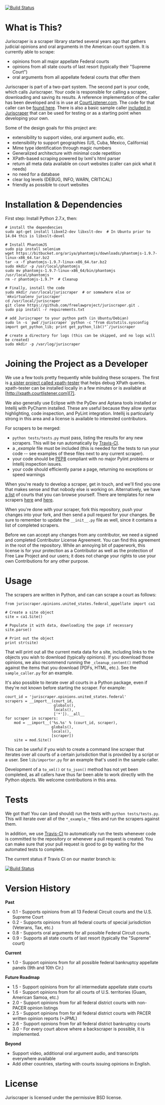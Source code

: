 [![Build Status](https://travis-ci.org/freelawproject/juriscraper.svg?branch=master)][12]

What is This?
=============
Juriscraper is a scraper library started several years ago that gathers 
judicial opinions and oral arguments in the American court system. It is 
currently able to scrape:

  - opinions from all major appellate Federal courts
  - opinions from all state courts of last resort (typically their "Supreme 
    Court")
  - oral arguments from all appellate federal courts that offer them

Juriscraper is part of a two-part system. The second part is your code, which
calls Juriscraper. Your code is responsible for calling a scraper, downloading 
and saving its results. A reference implementation of the caller has been 
developed and is in use at [CourtListener.com][2]. The code for that caller 
can be [found here][1]. There is also a basic sample caller [included in 
Juriscraper][5] that can be used for testing or as a starting point when 
developing your own.

Some of the design goals for this project are:

 - extensibility to support video, oral argument audio, etc.
 - extensibility to support geographies (US, Cuba, Mexico, California)
 - Mime type identification through magic numbers
 - Generalized architecture with minimal code repetition
 - XPath-based scraping powered by lxml's html parser
 - return all meta data available on court websites (caller can pick what it needs)
 - no need for a database
 - clear log levels (DEBUG, INFO, WARN, CRITICAL)
 - friendly as possible to court websites


Installation & Dependencies
===========================
First step: Install Python 2.7.x, then:
    
    # install the dependencies
    sudo apt-get install libxml2-dev libxslt-dev  # In Ubuntu prior to 14.04 this is libxslt-devel
    
    # Install PhantomJS
    sudo pip install selenium
    wget https://bitbucket.org/ariya/phantomjs/downloads/phantomjs-1.9.7-linux-x86_64.tar.bz2
    tar -x -f phantomjs-1.9.7-linux-x86_64.tar.bz2
    sudo mkdir -p /usr/local/phantomjs
    sudo mv phantomjs-1.9.7-linux-x86_64/bin/phantomjs /usr/local/phantomjs
    rm -r phantomjs-1.9.7*  # Cleanup
    
    # Finally, install the code
    sudo mkdir /usr/local/juriscraper  # or somewhere else or `mkvirtualenv juriscraper`
    cd /usr/local/juriscraper
    git clone https://github.com/freelawproject/juriscraper.git .
    sudo pip install -r requirements.txt

    # add Juriscraper to your python path (in Ubuntu/Debian)
    sudo ln -s `pwd`/juriscraper `python -c "from distutils.sysconfig import get_python_lib; print get_python_lib()"`/juriscraper

    # create a directory for logs (this can be skipped, and no logs will be created)
    sudo mkdir -p /var/log/juriscraper


Joining the Project as a Developer
==================================
We use a few tools pretty frequently while building these scrapers. The first is
[a sister project called xpath-tester][3] that helps debug XPath queries.
xpath-tester can be installed locally in a few minutes or is available at
[http://xpath.courtlistener.com][7].

We also generally use Eclipse with the PyDev and Aptana tools installed or 
Intellij with PyCharm installed. These are useful because they allow syntax 
highlighting, code inspection, and PyLint integration. Intellij is particularly
strong in this area and a license is available to interested contributors.

For scrapers to be merged:

 - `python tests/tests.py` must pass, listing the results for any new scrapers. 
   This will be run automatically by [Travis-CI][12]. 
 - a *_example* file must be included (this is needed for the tests to
   run your code -- see examples of these files next to any current scraper).
 - your code should be [PEP8][4] compliant with no major Pylint problems or
Intellij inspection issues.
 - your code should efficiently parse a page, returning no exceptions or
   speed warnings

When you're ready to develop a scraper, get in touch, and we'll find you one
that makes sense and that nobody else is working on. Alternatively, we have
[a list][6] of courts that you can browse yourself. There are templates for new
scrapers [here][10] and [here][11].

When you're done with your scraper, fork this repository, push your changes 
into your fork, and then send a pull request for your changes. Be sure to
remember to update the `__init__.py` file as well, since it contains a list of
completed scrapers.

Before we can accept any changes from any contributor, we need a signed and
completed Contributor License Agreement. You can find this agreement in the
root of the repository. While an annoying bit of paperwork, this license is for
your protection as a Contributor as well as the protection of Free Law Project
and our users; it does not change your rights to use your own Contributions for
any other purpose.


Usage
======
The scrapers are written in Python, and can can scrape a court as follows:

    from juriscraper.opinions.united_states.federal_appellate import ca1

    # Create a site object
    site = ca1.Site()

    # Populate it with data, downloading the page if necessary
    site.parse()

    # Print out the object
    print str(site)
    
That will print out all the current meta data for a site, including links to 
the objects you wish to download (typically opinions). If you download those
opinions, we also recommend running the `_cleanup_content()` method against the
items that you download (PDFs, HTML, etc.). See the `sample_caller.py` for an
example.

It's also possible to iterate over all courts in a Python package, even if
they're not known before starting the scraper. For example:

    court_id = 'juriscraper.opinions.united_states.federal'
    scrapers = __import__(court_id,
                          globals(),
                          locals(),
                          ['*']).__all__
    for scraper in scrapers:
        mod = __import__('%s.%s' % (court_id, scraper),
                         globals(),
                         locals(),
                         [scraper])
        site = mod.Site()

This can be useful if you wish to create a command line scraper that iterates
over all courts of a certain jurisdiction that is provided by a script or a user.
See `lib/importer.py` for an example that's used in the sample caller.

Development of a `to_xml()` or `to_json()` method has not yet been completed, as
all callers have thus far been able to work directly with the Python objects. We
welcome contributions in this area.


Tests
=====
We got that! You can (and should) run the tests with `python tests/tests.py`. 
This will iterate over all of the `*_example_*` files and run the scrapers 
against them.

In addition, we use [Travis-CI][tci] to automatically run the tests whenever
code is committed to the repository or whenever a pull request is created. You
can make sure that your pull request is good to go by waiting for the automated
tests to complete.

The current status if Travis CI on our master branch is:

[![Build Status](https://travis-ci.org/freelawproject/juriscraper.svg?branch=master)][12]


Version History
===============
**Past**

 - 0.1 - Supports opinions from all 13 Federal Circuit courts and the U.S. Supreme Court
 - 0.2 - Supports opinions from all federal courts of special jurisdiction (Veterans, Tax, etc.)
 - 0.8 - Supports oral arguments for all possible Federal Circuit courts.
 - 0.9 - Supports all state courts of last resort (typically the "Supreme" court)

**Current**

 - 1.0 - Support opinions from for all possible federal bankruptcy appellate panels (9th and 10th Cir.) 

**Future Roadmap**

 - 1.5 - Support opinions from for all intermediate appellate state courts
 - 1.6 - Support opinions from for all courts of U.S. territories (Guam, American Samoa, etc.)
 - 2.0 - Support opinions from for all federal district courts with non-PACER opinion listings
 - 2.5 - Support opinions from for all federal district courts with PACER written opinion reports (+JPML)
 - 2.6 - Support opinions from for all federal district bankruptcy courts
 - 3.0 - For every court above where a backscraper is possible, it is implemented.

**Beyond**
 - Support video, additional oral argument audio, and transcripts everywhere available
 - Add other countries, starting with courts issuing opinions in English.
 

License
========
Juriscraper is licensed under the permissive BSD license.

[1]: https://github.com/freelawproject/courtlistener/blob/master/alert/scrapers/management/commands/cl_scrape_and_extract.py
[2]: http://courtlistener.com
[3]: https://github.com/mlissner/lxml-xpath-tester
[4]: http://www.python.org/dev/peps/pep-0008/
[5]: https://github.com/freelawproject/juriscraper/blob/master/sample_caller.py
[6]: https://github.com/freelawproject/juriscraper/wiki/Court-Websites
[7]: http://xpath.courtlistener.com
[8]: http://phantomjs.org
[9]: http://phantomjs.org/download.html
[10]: https://github.com/freelawproject/juriscraper/blob/master/opinions/opinion_template.py
[11]: https://github.com/freelawproject/juriscraper/blob/master/oral_args/oral_argument_template.py
[12]: https://travis-ci.org/freelawproject/juriscraper
[tci]: https://travis-ci.org/
